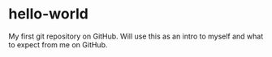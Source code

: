 # hello-world
My first git repository on GitHub. Will use this as an intro to myself and what to expect from me on GitHub.
